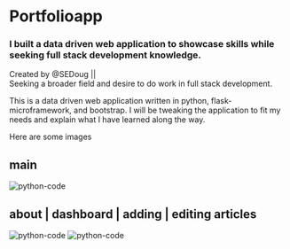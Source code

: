 # Portfolioapp
### I built a data driven web application to showcase skills while seeking full stack development knowledge.

Created by @SEDoug || <br>
Seeking a broader field and desire to do work in full stack development.

This is a data driven web application written in python, flask-microframework, and bootstrap. I will be tweaking the application to fit my needs and explain what I have learned along the way.

Here are some images

## main
![python-code](https://raw.githubusercontent.com/SEDoug/portfolioapp/master/static/login_success_dashboard.png)

## about | dashboard | adding | editing articles

![python-code](https://raw.githubusercontent.com/SEDoug/portfolioapp/master/static/adding_article.png)
![python-code](https://raw.githubusercontent.com/SEDoug/portfolioapp/master/static/editing_article.png)

